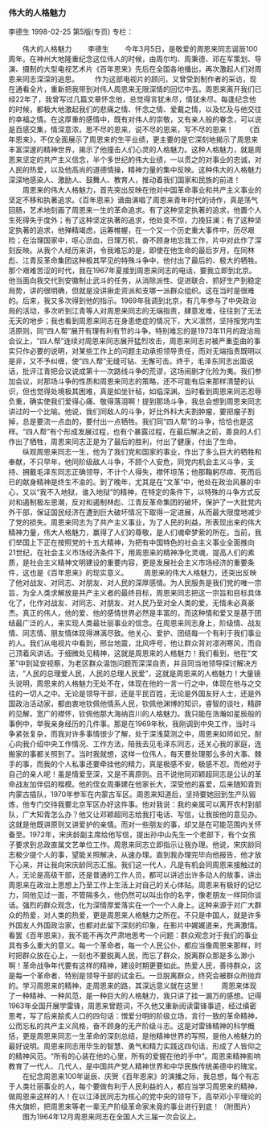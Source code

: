 ### 伟大的人格魅力
李德生
1998-02-25
第5版(专页)
专栏：

　　伟大的人格魅力
　　李德生
　　今年3月5日，是敬爱的周恩来同志诞辰100周年。在神州大地隆重纪念这位伟人的时候，由周尔均、周秉德、邓在军策划、导演、摄制的大型电视艺术片《百年恩来》先后在全国各地播出，再次激起人们对周恩来同志深深的追思。
　　作为这部电视片的顾问，又曾受到制作者的采访，现在通看全片，重新把我带到对伟人周恩来无限深情的回忆中去。周恩来离开我们已经22年了，我曾写过几篇文章怀念他，总觉得言犹未尽，情犹未尽。每逢纪念他的时候，都极大地激起我们的悲痛之情、怀念之情、爱戴之情，以及忆及与他交往的幸福之情。在这厚重的感情中，既有对伟人的崇敬，又有亲人般的眷念，可以说是百感交集，情深意浓，思不尽的恩来，说不尽的恩来，写不尽的恩来！
　　《百年恩来》，不仅全面展示了周恩来的生平业绩，更主要的是它深刻地揭示了周恩来丰富深邃的精神世界，揭示了他撞击人们心灵的人格魅力。这种人格魅力，就是周恩来坚定的共产主义信念，半个多世纪的伟大业绩，一以贯之的对事业的忠诚，对人民的热爱，以及他高尚的道德情操，精神力量的集中反映。这种伟大的人格魅力深深地感染人、激励人、鼓舞人、教育人，推动着我们国家和民族的前进！
　　周恩来的伟大人格魅力，首先突出反映在他对中国革命事业和共产主义事业的坚定不移和执著追求。《百年恩来》谱曲演唱了周恩来青年时代的诗作，真是荡气回肠，艺术地刻画了周恩来一生的革命追求。有了这种坚定执著的追求，他置个人生死得失于度外；有了这种坚定执著的追求，他处变不惊，力挽狂澜；有了这种坚定执著的追求，他殚精竭虑，运筹帷幄，在一个又一个历史重大事件中，历尽艰险；在治理国家中，呕心沥血，日理万机，奋不顾身地忘我工作，片中对此作了深刻反映。从我个人经历来讲，令我难忘的是，即使在他生命的最后岁月，在同林彪、江青反革命集团这种极其罕见的特殊斗争中，他付出了最后的、极大的牺牲。那个艰难苦涩的时代，我在1967年夏接到周恩来同志的电话，要我立即到北京。他当面向我交代到安徽制止武斗的任务，从消除派性、促进联合、抓好生产到稳定局势，讲的很明确，但就是没讲揪走资派和支哪一派群众组织。这在当时是很难的。后来，我又多次得到他的指示。1969年我调到北京，有几年参与了中央政治局的活动，多次听到江青等人对周恩来同志的无端指责，肆意发难，往往到了无法无天的地步；我也看到周恩来同志在身患绝症的情况下，大义凛然，坚持按党内生活原则，同“四人帮”展开有理有利有节的斗争。特别难忘的是1973年11月的政治局会议上，“四人帮”连续对周恩来同志展开猛烈攻击，周恩来同志对被严重歪曲的事实只作必要的说明，对某些工作上的问题主动承担领导责任，而对无端指责既明以是非，又不予纠缠，使“四人帮”无缝可钻、无懈可击。终于，毛泽东同志出面说话，批评江青把会议说成第十一次路线斗争的荒谬，这场闹剧才化险为夷。我们参加会议，对那场斗争的性质和周恩来同志的策略，还不可能有后来那样清楚的认识，但也觉得处境极其困难，真是如坐针毡，如临深渊。当时看到周恩来同志忍辱负重，确实使我们爱得心痛、敬得落泪啊！提到那场斗争，我总会想到周恩来同志讲过的一个比喻。他说，我们同敌人的斗争，好比外科大夫割肿瘤，要把瘤子割掉，总是要流一点血的，要付出一点牺牲。我们同“四人帮”的斗争，恰恰也是这样。“四人帮”有个形成发展过程，也有个暴露过程，在最后解决之前，善良的人们作出了牺牲，周恩来同志正是为了最后的胜利，付出了健康，付出了生命。
　　纵观周恩来同志一生，他为了我们党和国家的事业，作出了多么巨大的牺牲和奉献，不只早年，他同阶级敌人斗争，不顾个人安危，同党内机会主义斗争，支持、拥戴毛泽东同志正确领导，不计个人得失，襟怀坦荡；他那鞠躬尽瘁、死而后已的献身精神是终生不渝的。到了晚年，尤其是在“文革”中，他处在政治风暴的中心，又以“我不入地狱，谁入地狱”的精神，在特定的条件下，以特殊的斗争方式反对和遏制极左思潮，反对和遏制林彪、江青反革命集团的破坏，保护了一大批党内外干部，保证国民经济在遭到巨大破坏情况下取得一定进展，从而最大限度地减少了党的损失。周恩来同志为了共产主义事业，为了人民的利益，所表现出来的伟大精神力量，伟大人格魅力，赢得了人们的尊敬，是人们魂牵梦萦的所在。当前，我们举国上下正在按照党的十五大精神，为把有中国特色的社会主义事业全面推向21世纪，在社会主义市场经济条件下，用周恩来的精神净化灵魂，提高人们的素质，是社会主义精神文明建设的重要内容，更是发展社会主义市场经济的重要条件，这也是《百年恩来》的现实意义。
　　周恩来的伟大人格魅力，还突出反映了他对战友、对同志、对朋友、对人民的深厚感情。为人民服务是我们党的唯一宗旨，为全人类求解放是共产主义者的最终目标，周恩来同志把这一宗旨和目标具体化了，化作对战友、对同志、对朋友、对人民乃至对全人类的爱。无情未必真豪杰。真正的伟人，他的爱、他的感情世界必然是丰富的，而这种情和爱又是基于团结最广泛的人，来实现人类最壮丽事业的信念。在周恩来同志身上，阶级情、战友情、同志情、朋友情体现得淋漓尽致。他关心、爱护、团结每一个有利于我们事业的人。我们从电视片中看到，邢台地震，北风呼号，他让群众背对凛冽寒风，而自己顶着风讲话。于细微处见精神，这就是周恩来的人格魅力！我们看到，他在“文革”中到延安视察，为老区群众温饱问题而深深自责，并且同当地领导探讨解决方法，“人民的总理爱人民，人民的总理人民爱”，这就是周恩来的人格魅力！大量镜头说明，周恩来的人格魅力无处不在，体现在他的一言一行之中，体现在他与之交往的一切人之中。无论是领导干部，还是平民百姓，无论是外国友好人士，还是外国政治活动家，都由衷地钦佩他情系人民，钦佩他渊博的知识，睿智的谈吐，精辟的见解，宽广的襟怀，钦佩他那大海纳百川的人格魅力。我只能在浩瀚如星辰般的事例中，举我亲身经历的几件事。那是在1969年秋，我刚调到中央工作，当时斗争紧张复杂，而我对许多事情很少了解，处于深浅莫测之中，周恩来如师如兄，耐心向我介绍中央工作情况、工作方法，陪我去见毛泽东同志，还关心我的家庭，连搬家的事都关照到了。当时我就想，这样一位伟人，每天要处理那么多的大事、棘手的事，而我的个人私事还要牵挂他的精力，真是极感不安，极感不忍。而他对于自己的亲人呢！虽是情爱至深，又是不离原则。且不说他同邓颖超同志是公认的革命战友加伴侣的楷模。他的侄女周秉建在他家长大，深受他的喜爱，后来随知青到内蒙古插队，1970年参军在内蒙古军区。周恩来知道后，坚持要她回到生产队锻炼，他专门交待我要北京军区办好这件事。他对我说：我的亲属可以离开农村到部队，广大知青怎么办？他又让邓颖超同志给我打电话、写信，让我按他的意见办。这就是他既讲原则又讲爱护的亲情。而对一些朋友的事，却又是在可能范围内关怀备至。1972年，宋庆龄副主席给他写信，提出孙中山先生一个老部下，有个女孩子要求到总政直属文艺单位工作。周恩来同志立即指示让我办理。他说，宋庆龄同志极少提个人的事，望能关照解决，从速办理。直到我办理完毕向他报告，他才放下心来，并让我向宋庆龄同志汇报。我们这一代人，凡是有机会同周恩来接触过的人，无论是高级干部，还是普通的工作人员，都可以讲述出许多动人的故事，讲出周恩来在政治上思想上乃至工作上生活上对自己的关心体贴。周恩来有极好的记忆力，同他见过一面，不管隔多久，他仍然可以叫出你的名字，像老朋友一样同你谈话。强烈的群众观念，化为深情厚爱落实在一个一个人身上。这种来源于对广大群众的热爱，对人类的热爱，更是周恩来人格魅力之所在。不只是中国人，就是许多外国友人外国政治家，也都对此留下深刻的印象，在影片中娓娓道来，充满激情。看罢《百年恩来》，我不能不再次严肃地思考一个问题：群众观念对于我们的事业具有多么重大的意义。每一个革命者，每一个人民公仆，都应当像周恩来那样，时时把群众放在心上，一刻也不要脱离人民，而忘了群众，脱离群众那是多么渺小啊！革命战争年代要有这样的精神，建设时期更要如此。热爱人民，善待群众，这是每一个革命者、特别是领导干部的试金石。一旦脱离群众，终究会被群众所抛弃的。学习周恩来的精神，走周恩来的路，其深远意义就在这里！
　　周恩来体现了一种精神、一种风范，是一种巨大的人格魅力，我只讲了挂一漏万的感想。记得1963年全国开展学雷锋，周恩来曾题词，不久他又重新阅读雷锋事迹，经过缜密思考，写了后来脍炙人口的四句话：憎爱分明的阶级立场，言行一致的革命精神，公而忘私的共产主义风格，奋不顾身的无产阶级斗志。这是对雷锋精神的科学概括，更是周恩来同志一生革命的深刻总结，是他精神世界的写照，是他人格魅力的最好说明。周恩来同志用毕生的智慧、勇气和精力实践这四句话，形成了人皆仰之的精神风范。“所有的心装在他的心里，所有的爱握在他的手中”。周恩来精神影响教育了一代人、几代人，是中国共产党人精神世界和中华民族传统美德中的瑰宝。
　　在纪念周恩来100年诞辰、庆贺《百年恩来》的演播之际，我总想，每个有志于人类壮丽事业的人，每个要做有利于人民利益的人，都应当学习周恩来的精神，做周恩来这样的人！在以江泽民同志为核心的党中央的领导下，高举邓小平理论的伟大旗帜，把周恩来等老一辈无产阶级革命家未竟的事业进行到底！（附图片）
　　图为1964年12月周恩来同志在全国人大三届一次会议上。
